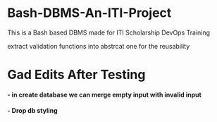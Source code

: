 # Bash-DBMS-An-ITI-Project
This is a Bash based DBMS made for ITI Scholarship DevOps Training


extract validation functions into abstrcat one for the reusability


# Gad Edits After Testing
#### - in create database we can merge empty input with invalid input

#### - Drop db styling





